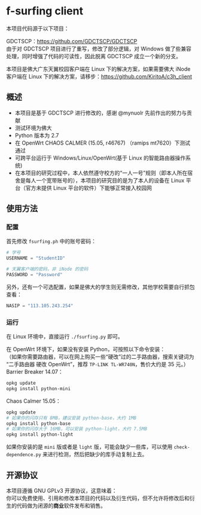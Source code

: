 # f-surfing client

本项目代码源于以下项目：

GDCTSCP：https://github.com/GDCTSCP/GDCTSCP  
由于对 GDCTSCP 项目进行了重写，修改了部分逻辑，对 Windows 做了些兼容处理，同时增强了代码的可读性，因此脱离 GDCTSCP 成立一个新的分支。

本项目是佛大广东天翼校园客户端在 Linux 下的解决方案，如果需要佛大 iNode 客户端在 Linux 下的解决方案，请移步：https://github.com/KiritoA/c3h_client


## 概述

 - 本项目是基于 GDCTSCP 进行修改的，感谢 @mynuolr 先前作出的努力与贡献
 - 测试环境为佛大
 - Python 版本为 2.7
 - 在 OpenWrt CHAOS CALMER (15.05, r46767) （ramips mt7620）下测试通过
 - 可跨平台运行于 Windows/Linux/OpenWrt(基于 Linux 的智能路由器操作系统)
 - 在本项目的研究过程中，本人依然遵守校方的“一人一号”规则（即本人所在宿舍是每人一个宽带账号的），本项目的研究目的是为了本人的设备在 Linux 平台（官方未提供 Linux 平台的软件）下能够正常接入校园网
 
## 使用方法

### 配置

首先修改 `fsurfing.ph` 中的账号密码：
```python
# 学号
USERNAME = "StudentID"

# 天翼客户端的密码，非 iNode 的密码
PASSWORD = "Password"
```
另外，还有一个可选配置，如果是佛大的学生则无需修改，其他学校需要自行抓包查看：
```python
NASIP = "113.105.243.254"
```

### 运行
在 Linux 环境中，直接运行 `./fsurfing.py` 即可。

在 OpenWrt 环境下，如果没有安装 Python，可按照以下命令安装：  
（如果你需要路由器，可以在网上购买一些“硬改”过的二手路由器，搜索关键词为 “二手路由器 硬改 OpenWrt”，推荐 `TP-LINK TL-WR740N`，售价大约是 35 元。） 
Barrier Breaker 14.07：
```bash
opkg update
opkg install python-mini
```
Chaos Calmer 15.05：
```bash
opkg update
# 如果你的闪存只有 8MB，建议安装 python-base，大约 1MB
opkg install python-base
# 如果你的闪存大于 16MB，可以安装 python-light，大约 7.5MB
opkg install python-light
```
如果你安装的是 `mini` 版或者是 `light` 版，可能会缺少一些库，可以使用 `check-dependence.py` 来进行检测，然后把缺少的库手动复制上去。


## 开源协议

本项目遵循 GNU GPLv3 开源协议，这意味着：  
你可以免费使用、引用和修改本项目的代码以及衍生代码，但不允许将修改后和衍生的代码做为闭源的**商业**软件发布和销售。